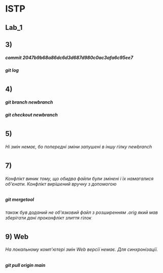 
# ISTP
## Lab_1 
## 3) 
##### commit 2047b9b68a86dc6d3d687d980c0ac3afa6c95ee7
##### git log
#
## 4)
##### git branch newbranch  
##### git checkout newbranch 
#
## 5)
###### Ні змін немає, бо попередні зміни запушені в іншу гілку newbranch
#
## 7)
###### Конфлікт виник тому, що обидва файли були змінені і їх намагалися об'єнати. Конфлікт вирішений вручну з допомогою 
##### git mergetool 
###### також був доданий не об'язковий файл з розширенням .orig який мав зберігати дані проконфлікт злиття гілок 
#
## 9) Web 
###### На локальному комп'ютері змін Web версії немає. Для  синхронізації.
##### git pull origin main
